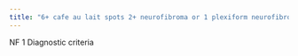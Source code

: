 ```yaml
---
title: "6+ cafe au lait spots 2+ neurofibroma or 1 plexiform neurofibro axilllary or inguinal freckles bilateral optic nerve gliomas hamartomas of iris (lisch nodules) parent siblin child with NF1"
---
```

NF 1 Diagnostic criteria

